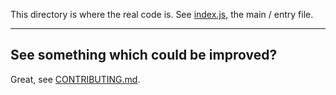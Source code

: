 This directory is where the real code is. See [index.js](index.js), the main / entry file.

---

## See something which could be improved?

Great, see [CONTRIBUTING.md](../CONTRIBUTING.md).